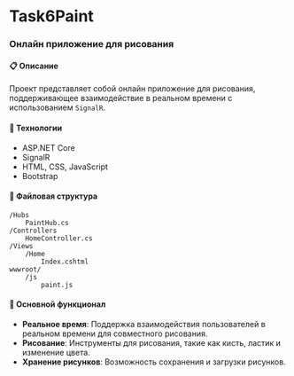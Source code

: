 # Task6Paint

### Онлайн приложение для рисования

#### 📋 Описание

Проект представляет собой онлайн приложение для рисования, поддерживающее взаимодействие в реальном времени с использованием `SignalR`.

#### 🚀 Технологии

- ASP.NET Core
- SignalR
- HTML, CSS, JavaScript
- Bootstrap

#### 📂 Файловая структура

```
/Hubs
    PaintHub.cs
/Controllers
    HomeController.cs
/Views
    /Home
        Index.cshtml
wwwroot/
    /js
        paint.js
```

#### 📄 Основной функционал

- **Реальное время**: Поддержка взаимодействия пользователей в реальном времени для совместного рисования.
- **Рисование**: Инструменты для рисования, такие как кисть, ластик и изменение цвета.
- **Хранение рисунков**: Возможность сохранения и загрузки рисунков.
